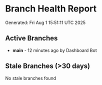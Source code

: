 # Branch Health Report
Generated: Fri Aug  1 15:51:11 UTC 2025

## Active Branches
- **main** - 12 minutes ago by Dashboard Bot

## Stale Branches (>30 days)
No stale branches found
